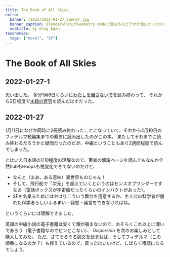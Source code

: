 ```yaml
---
title: The Book of All Skies
extra:
  banner: /2022/2022-01-27_banner.jpg
  banner_caption: BlenderネタだがGeometry Nodeで雷を作るビデオが面白かったので貼り付けてみる。不穏な空繋がりということで。
  subtitle: by Greg Egan
taxonomies:
  tags: ["novel", "SF"]
---
```

# The Book of All Skies

## 2022-01-27-1

思い出した。
多分1月8日くらいに[わたしを離さないで](2022/2022-01-11/Never-let-me-go)を読み終わって、
それから2日程度で[未踏の蒼穹](2022/2022-01-11/Echoes-of-an-alien-sky)を読んだはずだった。

## 2022-01-27

1月11日になぜか同時に2冊読み終わったことになっていて、それから2月10日のフィデルマ短編集までの繋ぎに読み出したのがこの本。
果たしてそれまでに読み終わるだろうかと疑問だったのだが、中編ということもあり2週間程度で読んでしまった。

とはいえ日本語の1/10程度の理解なので、著者の解説ページを読んでもなんか全然hubもHoopsも視覚化できてないのだけど、

- なんと（まあ、ある意味）異世界ものじゃん！
- そして、飛行船で「次元」を超えていくというのはセンスオブワンダーですなあ（電話ボックスが宇宙船だったくらいのインパクトがあった）。
- SFを名乗るためにはやはりこういう舞台を用意するか、主人公の科学者が優れた科学者らしいふるまい・発想・発言をできなければね。

というくらいには理解できました。

英語の中編小説の電子書籍は安くて懐が痛まないので、おそらくこれ以上に薄いであろう（電子書籍なのでピンとこない）、 _Dispersion_ を次のお楽しみとして購入してみた。
ただ、さてそろそろ論文を読まねば、そしてフィデルマ（この順番になるのか？）も控えているので、買ったはいいけど、しばらく積読になるでしょう。
